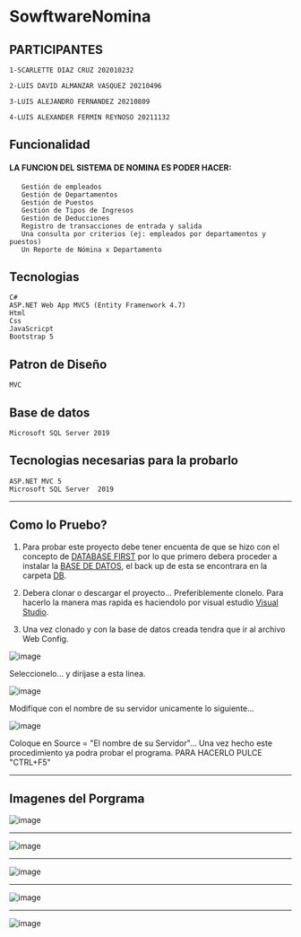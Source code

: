 # SowftwareNomina

## PARTICIPANTES

    1-SCARLETTE DIAZ CRUZ 202010232

    2-LUIS DAVID ALMANZAR VASQUEZ 20210496

    3-LUIS ALEJANDRO FERNANDEZ 20210809

    4-LUIS ALEXANDER FERMIN REYNOSO 20211132

## Funcionalidad
#### LA FUNCION DEL SISTEMA DE NOMINA ES PODER HACER:

       Gestión de empleados
       Gestión de Departamentos
       Gestión de Puestos
       Gestión de Tipos de Ingresos
       Gestión de Deducciones
       Registro de transacciones de entrada y salida
       Una consulta por criterios (ej: empleados por departamentos y puestos)
       Un Reporte de Nómina x Departamento    
     

## Tecnologias
	C#
	ASP.NET Web App MVC5 (Entity Framenwork 4.7)
	Html
	Css
	JavaScricpt
	Bootstrap 5

## Patron de Diseño
	MVC
## Base de datos
	Microsoft SQL Server 2019

## Tecnologias necesarias para la probarlo
	ASP.NET MVC 5
	Microsoft SQL Server  2019

------------

## Como lo Pruebo?
1. Para probar este proyecto debe tener encuenta de que se hizo con el concepto de [DATABASE FIRST](https://www.tutorialspoint.com/entity_framework/entity_database_first_approach.htm#:~:text=The%20Database%20First%20Approach%20provides,between%20the%20database%20and%20controller. "DATABASE FIRST") por lo que primero debera proceder a instalar la [BASE DE DATOS](https://www.youtube.com/watch?v=svpQow0wOcI&t=160s "BASE DE DATOS"), el back up de esta se encontrara en la carpeta [DB](https://github.com/luisferllub230/SotfwareNomina4.0/tree/main/BD "DB").

2. Debera clonar o descargar el proyecto... Preferiblemente clonelo. Para hacerlo la manera mas rapida es haciendolo por visual estudio [Visual Studio](https://www.youtube.com/watch?v=d2eWbYOjhhQ "Visual Studio").

3. Una vez clonado y con la base de datos creada tendra que ir al archivo Web Config.
 
![image](https://user-images.githubusercontent.com/84060723/166085996-7e5e82df-2010-4d7e-a83f-a92d44aa0cec.png)

Seleccionelo... y dirijase a esta linea.

![image](https://user-images.githubusercontent.com/84060723/166086113-c1f861c5-2754-49dd-8a98-346aae63b8e2.png)

Modifique con el nombre de su servidor unicamente lo siguiente...

![image](https://user-images.githubusercontent.com/84060723/166086141-fd876a15-b625-4ab7-83c9-73942a09c4b3.png)

Coloque en Source = "El nombre de su Servidor"... Una vez hecho este procedimiento ya podra probar el programa. PARA HACERLO PULCE "CTRL+F5"


------------

## Imagenes del Porgrama

![image](https://user-images.githubusercontent.com/84060723/166086283-2b31ea33-ddf6-4760-8870-0d972c479c67.png)

------------

![image](https://user-images.githubusercontent.com/84060723/166086322-eeedd258-74c1-4db7-a98d-63f06b202293.png)

------------

![image](https://user-images.githubusercontent.com/84060723/166086334-514d7583-4a4a-47bf-bde1-54ebe860ea8d.png)

------------

![image](https://user-images.githubusercontent.com/84060723/166086357-7fda7fba-c505-4d5d-a3b3-de4941555494.png)

------------

![image](https://user-images.githubusercontent.com/84060723/166086387-e9a4a611-79b3-42b9-804d-742033d86224.png)



